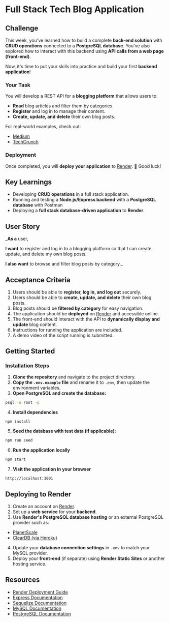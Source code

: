 # Full Stack Tech Blog Application

## Challenge

This week, you've learned how to build a complete **back-end solution** with **CRUD operations** connected to a
**PostgreSQL database**. You've also explored how to interact with this backend using **API calls from a web page
(front-end)**.

Now, it's time to put your skills into practice and build your first **backend application**!

### Your Task

You will develop a REST API for a **blogging platform** that allows users to:

- **Read** blog articles and filter them by categories.
- **Register** and log in to manage their content.
- **Create, update, and delete** their own blog posts.

For real-world examples, check out:

- [Medium](https://medium.com/)
- [TechCrunch](https://techcrunch.com/)

### Deployment

Once completed, you will **deploy your application** to [Render](https://render.com/). 🚀 Good luck!

## Key Learnings

- Developing **CRUD operations** in a full stack application.
- Running and testing a **Node.js/Express backend** with a **PostgreSQL database** with Postman
- Deploying a **full stack database-driven application** to **Render**.

## User Story

_**As a** user,

**I want** to register and log in to a blogging platform so that I can create, update, and delete my own blog
posts.

**I also want** to browse and filter blog posts by category._

## Acceptance Criteria

1. Users should be able to **register, log in, and log out** securely.
2. Users should be able to **create, update, and delete** their own blog posts.
3. Blog posts should be **filtered by category** for easy navigation.
4. The application should be **deployed** on [Render](https://render.com/) and accessible online.
5. The front-end should interact with the API to **dynamically display and update** blog content.
6. Instructions for running the application are included.
7. A demo video of the script running is submitted.

## Getting Started

### Installation Steps

1. **Clone the repository** and navigate to the project directory.
2. **Copy the `.env.example` file** and rename it to `.env`, then update the environment variables.
3. **Open PostgreSQL and create the database:**

```bash
psql -u root -p
```

4. **Install dependencies**

```bash
npm install
```

5. **Seed the database with test data (if applicable):**

```bash
npm run seed
```

6. **Run the application locally**

```bash
npm start
```

7. **Visit the application in your browser**

```browser
http://localhost:3001
```

## Deploying to Render

1. Create an account on [Render](https://render.com/).
2. Set up a **web service** for your **backend**.
3. Use **Render's PostgreSQL database hosting** or an external PostgreSQL provider such as:

- [PlanetScale](https://planetscale.com/)
- [ClearDB (via Heroku)](https://elements.heroku.com/addons/cleardb)

4. Update your **database connection settings** in `.env` to match your MySQL provider.
5. Deploy your **front-end** (if separate) using **Render Static Sites** or another hosting service.

## Resources

- [Render Deployment Guide](https://render.com/docs/deploy-an-express-app)
- [Express Documentation](https://expressjs.com/)
- [Sequelize Documentation](https://sequelize.org/)
- [MySQL Documentation](https://dev.mysql.com/doc/)
- [PostgreSQL Documentation](https://www.postgresql.org/docs/)
